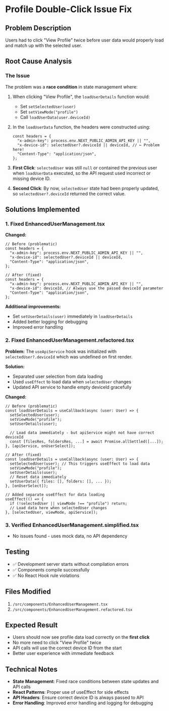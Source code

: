 # Profile Double-Click Issue Fix

## Problem Description
Users had to click "View Profile" twice before user data would properly load and match up with the selected user.

## Root Cause Analysis

### The Issue
The problem was a **race condition** in state management where:

1. When clicking "View Profile", the `loadUserDetails` function would:
   - Set `setSelectedUser(user)`
   - Set `setViewMode("profile")`
   - Call `loadUserData(user.deviceId)`

2. In the `loadUserData` function, the headers were constructed using:
   ```tsx
   const headers = {
     "x-admin-key": process.env.NEXT_PUBLIC_ADMIN_API_KEY || "",
     "x-device-id": selectedUser?.deviceId || deviceId, // ← Problem here!
     "Content-Type": "application/json",
   };
   ```

3. **First Click**: `selectedUser` was still `null` or contained the previous user when `loadUserData` executed, so the API request used incorrect or missing device ID.

4. **Second Click**: By now, `selectedUser` state had been properly updated, so `selectedUser?.deviceId` returned the correct value.

## Solutions Implemented

### 1. Fixed EnhancedUserManagement.tsx
**Changed:**
```tsx
// Before (problematic)
const headers = {
  "x-admin-key": process.env.NEXT_PUBLIC_ADMIN_API_KEY || "",
  "x-device-id": selectedUser?.deviceId || deviceId,
  "Content-Type": "application/json",
};

// After (fixed)
const headers = {
  "x-admin-key": process.env.NEXT_PUBLIC_ADMIN_API_KEY || "",
  "x-device-id": deviceId, // Always use the passed deviceId parameter
  "Content-Type": "application/json",
};
```

**Additional improvements:**
- Set `setUserDetails(user)` immediately in `loadUserDetails`
- Added better logging for debugging
- Improved error handling

### 2. Fixed EnhancedUserManagement.refactored.tsx
**Problem:** The `useApiService` hook was initialized with `selectedUser?.deviceId` which was undefined on first render.

**Solution:**
- Separated user selection from data loading
- Used `useEffect` to load data when `selectedUser` changes
- Updated API service to handle empty deviceId gracefully

**Changed:**
```tsx
// Before (problematic)
const loadUserDetails = useCallback(async (user: User) => {
  setSelectedUser(user);
  setViewMode("profile");
  setUserDetails(user);
  
  // Load data immediately - but apiService might not have correct deviceId
  const [filesRes, foldersRes, ...] = await Promise.allSettled([...]);
}, [apiService, onUserSelect]);

// After (fixed)
const loadUserDetails = useCallback(async (user: User) => {
  setSelectedUser(user); // This triggers useEffect to load data
  setViewMode("profile");
  setUserDetails(user);
  // Reset data immediately
  setUserData({ files: [], folders: [], ... });
}, [onUserSelect]);

// Added separate useEffect for data loading
useEffect(() => {
  if (!selectedUser || viewMode !== "profile") return;
  // Load data here when selectedUser changes
}, [selectedUser, viewMode, apiService]);
```

### 3. Verified EnhancedUserManagement.simplified.tsx
- No issues found - uses mock data, no API dependency

## Testing
- ✅ Development server starts without compilation errors
- ✅ Components compile successfully
- ✅ No React Hook rule violations

## Files Modified
1. `/src/components/EnhancedUserManagement.tsx`
2. `/src/components/EnhancedUserManagement.refactored.tsx`

## Expected Result
- Users should now see profile data load correctly on the **first click**
- No more need to click "View Profile" twice
- API calls will use the correct device ID from the start
- Better user experience with immediate feedback

## Technical Notes
- **State Management**: Fixed race conditions between state updates and API calls
- **React Patterns**: Proper use of useEffect for side effects
- **API Headers**: Ensure correct device ID is always passed to API
- **Error Handling**: Improved error handling and logging for debugging
